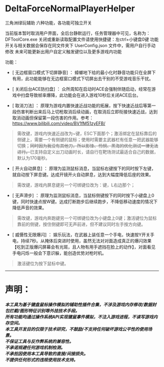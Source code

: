 # DeltaForceNormalPlayerHelper
三角洲绿玩辅助 六种功能，各功能可独立开关

当前版本暂时取消用户界面，全后台静默运行，任务管理器中可见，名称为：DFToolCore.exe
关闭或重新读取配置文件请使用快捷键：左ctrl+小键盘0键
功能开关与相关数据会保存在同文件夹下 UserConfig.json 文件中，需用户自行手动修改
未来可能更新出用户自定义触发键位以及更多游戏内功能

功能：

- [ 无边框窗口模式下切屏静音] ：
蟑螂地下给的最小化时静音功能只在全屏下有用，此功能能够在无边框窗口模式下切屏出去干别的不受游戏音乐干扰。

- [ 关闭后台ACE防扫盘] ：
众所周知在启动时ACE会强制伴随启动，经常在游戏中扫盘导致帧率爆降，此功能会在进入游戏10秒后关闭ACE后台。

- [ 取消刀法] ：
原理为游戏内置快速近战功能的拓展，按下快速近战后等第一段伤害判断出来后马上切枪取消后续动画，在取消后立即衔接快速近战，达到取消动画但保留第一段伤害的作用。参考：https://www.bilibili.com/video/BV1fM51zyEFB/
> 需改键，游戏内快速近战改为~键，ESC下面那个；激活绑定在鼠标靠后的侧键上，需要一个有侧键的鼠标；使用时需要主武器栏有任意一把武器能够切换；~~同时因为我没有其他刀，所以影锋、怜悯、黑海的优化测试一律无法进行。~~已支持自定义出刀动画时长，请自行在靶场测试最适合自己的数据，默认为170毫秒。

- [ 开火自动屏息] ：
原理为监测鼠标消息，当鼠标右键按下的同时按下左键，就自动按下屏息键。达成开镜开火自动屏息，达到大幅度降低后座的效果。
> 需改键，游戏内屏息键另一个可绑键位改为：键，L右边那个；

- [ 无声滑步] ：
原理为监测鼠标消息，当鼠标侧键按下的同时按下小键盘上0键，同时快速点按W键。达成打断跑步后继续跑步，不降低移动速度的情况下降低声音的效果。
> 需改键，游戏内奔跑键另一个可绑键位改为小键盘上0键；激活键位为鼠标靠前的侧键，按住侧键即可无声前进，但不建议同时左手按方向键。

- [ 威慑性无限爆闪] ：
娱乐玩法，在武器上装任意一个手电，快速按Y开关手电，持续7秒。从掩体后突进时使用，虽然无法对对面造成真正的爆闪效果【吃到正版爆闪屏幕会有光斑，且人物有用手遮挡在脸上的动作】，对面看见手电闪烁一般会下意识躲，能创造优势对枪时机。
> 激活键位为按下鼠标中键。


***

<h1>声明：</h1>
<h5>
本工具为基于键盘鼠标操作模拟的辅助性插件合集，不涉及游戏内存修改/数据封包拦截/图形特征识别等外挂技术手段。<br>
所有功能均通过操作系统API实现键鼠事件模拟，不注入游戏进程，不读写游戏内存空间。<br>
本工具开发目的仅限于技术研究，不鼓励/不支持任何破坏游戏公平性的使用场景。<br>
不保证工具与反作弊系统的兼容性。<br>
不承诺规避任何游戏机制检测。<br>
不承担因使用本工具导致的直接/间接损失。<br>
不提供任何形式的违规使用技术支持。<br></h5>
